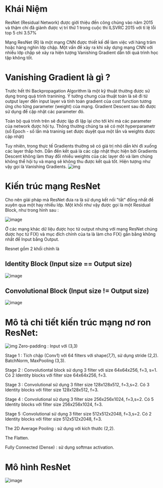 # Khái Niệm
  ResNet (Residual Network) được giới thiệu đến công chúng vào năm 2015 và thậm chí đã giành được vị trí thứ 1 trong cuộc thi ILSVRC 2015 với tỉ lệ lỗi top 5 chỉ 3.57%

  Mạng ResNet (R) là một mạng CNN được thiết kế để làm việc với hàng trăm hoặc hàng nghìn lớp chập. Một vấn đề xảy ra khi xây dựng mạng CNN với nhiều lớp chập sẽ xảy ra hiện tượng Vanishing Gradient dẫn tới quá trình học tập không tốt.
# Vanishing Gradient là gì ?
  Trước hết thì Backpropagation Algorithm là một kỹ thuật thường được sử dụng trong quá trình tranining. Ý tưởng chung của thuật toán là sẽ đi từ output layer đến input layer và tính toán gradient của cost function tương ứng cho từng parameter (weight) của mạng. Gradient Descent sau đó được sử dụng để cập nhật các parameter đó.
  
  Toàn bộ quá trình trên sẽ được lặp đi lặp lại cho tới khi mà các parameter của network được hội tụ. Thông thường chúng ta sẽ có một hyperparametr (số Epoch - số lần mà traninig set được duyệt qua một lần và weights được cập nhật)

  Tuy nhiên, trong thực tế Gradients thường sẽ có giá trị nhỏ dần khi đi xuống các layer thấp hơn. Dẫn đến kết quả là các cập nhật thực hiện bởi Gradients Descent không làm thay đổi nhiều weights của các layer đó và làm chúng không thể hội tụ và mạng sẽ không thu được kết quả tốt. Hiện tượng như vậy gọi là Vanishing Gradients.
![img](https://images.viblo.asia/full/2c64f987-0660-4f19-ba0e-caf75d6ed1c2.png)
# Kiến trúc mạng ResNet
  Cho nên giải pháp mà ResNet đưa ra là sử dụng kết nối "tắt" đồng nhất để xuyên qua một hay nhiều lớp. Một khối như vậy được gọi là một Residual Block, như trong hình sau :

![image](https://user-images.githubusercontent.com/79899020/116036431-e60c4f80-a690-11eb-97d4-3be771e534bb.png)
  
  Ở các mạng khác dữ liệu được học từ output nhưng với mạng ResNet chúng được học từ F(X) và mục đích chính của ta là làm cho F(X) gần bằng không nhất để Input bằng Output.
  
  Resnet gồm 2 khối chính là
## Identity Block (Input size == Output size)
  ![image](https://user-images.githubusercontent.com/79899020/116036589-2075ec80-a691-11eb-8422-9ae873910d07.png)
## Convolutional Block (Input size != Output size)
  ![image](https://user-images.githubusercontent.com/79899020/116036681-43a09c00-a691-11eb-8a75-7421a41112f2.png)
# Mô tả chi tiết kiến trúc mạng nơ ron ResNet:
  ![img](https://images.viblo.asia/fe5b21e5-3ad3-4419-93e0-7aa77a662bdd.png)
Zero-padding : Input với (3,3)

Stage 1 : Tích chập (Conv1) với 64 filters với shape(7,7), sử dụng stride (2,2). BatchNorm, MaxPooling (3,3).

Stage 2 : Convolutiontal block sử dụng 3 filter với size 64x64x256, f=3, s=1. Có 2 Identity blocks với filter size 64x64x256, f=3.

Stage 3 : Convolutional sử dụng 3 filter size 128x128x512, f=3,s=2. Có 3 Identity blocks với filter size 128x128x512, f=3.

Stage 4 : Convolutional sử dụng 3 filter size 256x256x1024, f=3,s=2. Có 5 Identity blocks với filter size 256x256x1024, f=3.

Stage 5 :Convolutional sử dụng 3 filter size 512x512x2048, f=3,s=2. Có 2 Identity blocks với filter size 512x512x2048, f=3.

The 2D Average Pooling : sử dụng với kích thước (2,2).

The Flatten.

Fully Connected (Dense) : sử dụng softmax activation.
# Mô hình ResNet
![image](https://user-images.githubusercontent.com/79899020/116036933-9a0dda80-a691-11eb-983d-e187ec26c022.png)













